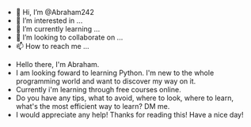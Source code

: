 - 👋 Hi, I’m @Abraham242
- 👀 I’m interested in ...
- 🌱 I’m currently learning ...
- 💞️ I’m looking to collaborate on ...
- 📫 How to reach me ...

<!---
Abraham242/Abraham242 is a ✨ special ✨ repository because its `README.md` (this file) appears on your GitHub profile.
You can click the Preview link to take a look at your changes.
--->
- Hello there, I'm Abraham.
- I am looking foward to learning Python. I'm new to the whole programming world and want to discover my way on it.
- Currently i'm learning through free courses online.
- Do you have any tips, what to avoid, where to look, where to learn, what's the most efficient way to learn? DM me.
- I would appreciate any help! Thanks for reading this! Have a nice day!
